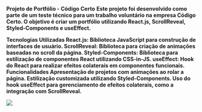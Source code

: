 <b>Projeto de Portfólio - Código Certo</b>
<b>
<b>
Este projeto foi desenvolvido como parte de um teste técnico para um trabalho voluntário na empresa Código Certo. O objetivo é criar um portfólio utilizando React.js, ScrollReveal, Styled-Components e useEffect.

Tecnologias Utilizadas
React.js: Biblioteca JavaScript para construção de interfaces de usuário.
ScrollReveal: Biblioteca para criação de animações baseadas no scroll da página.
Styled-Components: Biblioteca para estilização de componentes React utilizando CSS-in-JS.
useEffect: Hook do React para realizar efeitos colaterais em componentes funcionais.
Funcionalidades
Apresentação de projetos com animações ao rolar a página.
Estilização customizada utilizando Styled-Components.
Uso do hook useEffect para gerenciamento de efeitos colaterais, como a integração com ScrollReveal.

<img src="https://github.com/stefanieSilvaOliveira/projeto-tecnico-portifolio/assets/118211028/cca57008-26a9-43ad-a67c-4169982c6e79"/>
